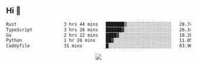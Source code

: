 ## Hi 👋

<!--START_SECTION:waka-->

```txt
Rust                  3 hrs 44 mins   ███████▒░░░░░░░░░░░░░░░░░   28.74 %
TypeScript            3 hrs 26 mins   ██████▓░░░░░░░░░░░░░░░░░░   26.34 %
Go                    2 hrs 22 mins   ████▓░░░░░░░░░░░░░░░░░░░░   18.20 %
Python                1 hr 26 mins    ██▓░░░░░░░░░░░░░░░░░░░░░░   11.05 %
Caddyfile             31 mins         █░░░░░░░░░░░░░░░░░░░░░░░░   03.96 %
```

<!--END_SECTION:waka-->

<p align="center">
  <a href="https://wakatime.com/@d93f0e24-e3ad-4f8d-9b8b-385bab9124f6">
    <img src="https://wakatime.com/badge/user/d93f0e24-e3ad-4f8d-9b8b-385bab9124f6.svg" />
  </a>
</p>
